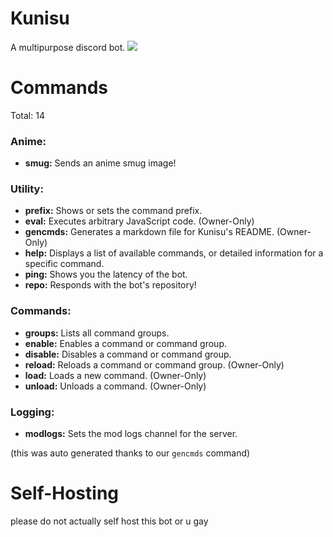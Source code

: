 # Kunisu
A multipurpose discord bot.
![](https://cdn.discordapp.com/avatars/753183327644811274/efe7c40c79175b4cc14b83c588642658.png?size=1024)

# Commands
Total: 14

### Anime:

* **smug:** Sends an anime smug image!

### Utility:

* **prefix:** Shows or sets the command prefix.
* **eval:** Executes arbitrary JavaScript code. (Owner-Only)
* **gencmds:** Generates a markdown file for Kunisu's README. (Owner-Only)
* **help:** Displays a list of available commands, or detailed information for a specific command.
* **ping:** Shows you the latency of the bot.
* **repo:** Responds with the bot's repository!

### Commands:

* **groups:** Lists all command groups.
* **enable:** Enables a command or command group.
* **disable:** Disables a command or command group.
* **reload:** Reloads a command or command group. (Owner-Only)
* **load:** Loads a new command. (Owner-Only)
* **unload:** Unloads a command. (Owner-Only)

### Logging:

* **modlogs:** Sets the mod logs channel for the server.

(this was auto generated thanks to our `gencmds` command)

# Self-Hosting
please do not actually self host this bot or u gay
